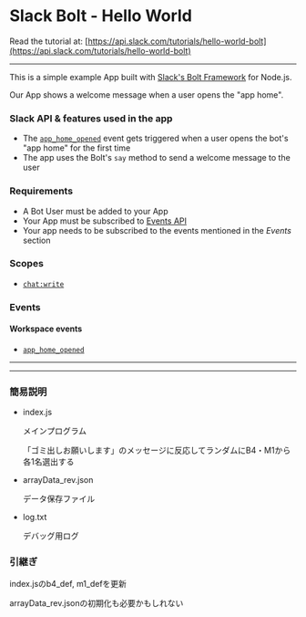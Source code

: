 # Slack Bolt - Hello World

Read the tutorial at:
[https://api.slack.com/tutorials/hello-world-bolt](https://api.slack.com/tutorials/hello-world-bolt)


---

This is a simple example App built with [Slack's Bolt Framework](https://slack.dev/bolt-js/tutorial/getting-started) for Node.js.

Our App shows a welcome message when a user opens the "app home".

### Slack API & features used in the app

* The [`app_home_opened`](https://api.slack.com/events/app_home_opened) event gets triggered when a user opens the bot's "app home" for the first time
* The app uses the Bolt's `say` method to send a welcome message to the user

### Requirements

* A Bot User must be added to your App
* Your App must be subscribed to [Events API](https://api.slack.com/events-api)
* Your app needs to be subscribed to the events mentioned in the *Events* section

### Scopes

* [`chat:write`](https://api.slack.com/scopes/chat:write)

### Events

#### Workspace events
* [`app_home_opened`](https://api.slack.com/events/app_home_opened)

---
---

### 簡易説明
- index.js

    メインプログラム
    
    「ゴミ出しお願いします」のメッセージに反応してランダムにB4・M1から各1名選出する
    
- arrayData_rev.json

    データ保存ファイル
    
- log.txt

    デバッグ用ログ

### 引継ぎ
index.jsのb4_def, m1_defを更新

arrayData_rev.jsonの初期化も必要かもしれない
